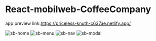 # React-mobilweb-CoffeeCompany

 app preview link:https://priceless-knuth-c637ae.netlify.app/

![sb-home](https://user-images.githubusercontent.com/73952475/131246877-4cd39d53-7997-45c1-85a7-b08d256b9295.jpg)
![sb-menu](https://user-images.githubusercontent.com/73952475/131246879-e7cf5088-ad5b-421c-afd0-9b7deddf326b.jpg)
![sb-nav](https://user-images.githubusercontent.com/73952475/131246880-1daf39ab-945b-4a96-8041-1d3481cc134b.jpg)
![sb-modal](https://user-images.githubusercontent.com/73952475/131246882-d59122ca-0239-4ce5-ad9f-f8398945e9f4.jpg)
